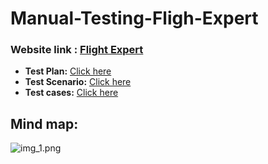 # Manual-Testing-Fligh-Expert

### **Website link :** [Flight Expert](https://flightexpert.com/)

- **Test Plan:** [Click here](https://docs.google.com/spreadsheets/d/1rFeV41n414pqqF4WHT-vvRa_Ig6yrAQU/edit?gid=1633991559#gid=1633991559)
- **Test Scenario:** [Click here](https://docs.google.com/spreadsheets/d/1rFeV41n414pqqF4WHT-vvRa_Ig6yrAQU/edit?gid=1411771291#gid=1411771291)
- **Test cases:** [Click here](https://docs.google.com/spreadsheets/d/1rFeV41n414pqqF4WHT-vvRa_Ig6yrAQU/edit?gid=414538291#gid=414538291)

## Mind map:
![img_1.png](img_1.png)
